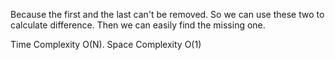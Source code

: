 Because the first and the last can't be removed. So we can use these two to calculate difference. Then we can easily find the missing one.


Time Complexity O(N). Space Complexity O(1)
